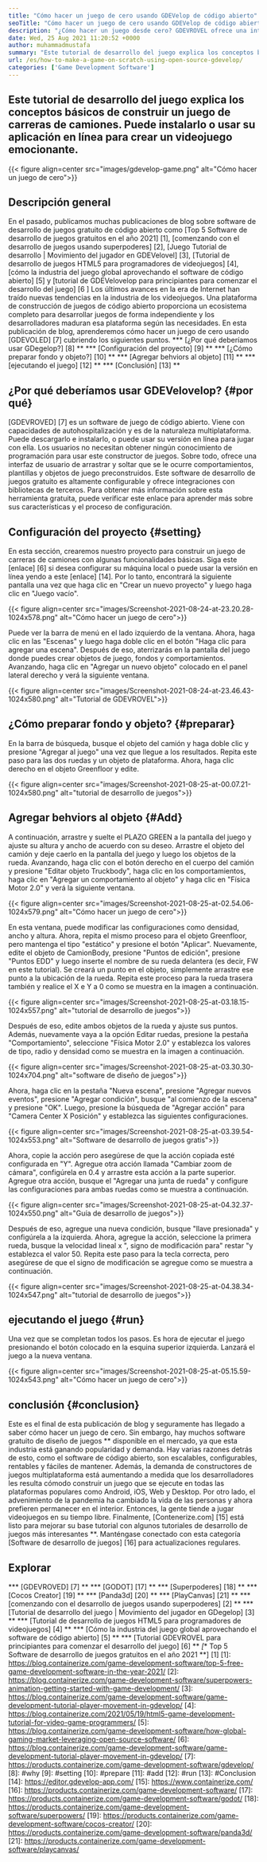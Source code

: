 ```yaml
---
title: "Cómo hacer un juego de cero usando GDEVelop de código abierto" 
seoTitle: "Cómo hacer un juego de cero usando GDEVelop de código abierto" 
description: "¿Cómo hacer un juego desde cero? GDEVROVEL ofrece una interfaz de usuario lógica llena de muchos componentes y comportamientos para construir videojuegos para web, escritorio, iOS y Android." 
date: Wed, 25 Aug 2021 11:20:52 +0000
author: muhammadmustafa
summary: "Este tutorial de desarrollo del juego explica los conceptos básicos de construir un juego de carreras de camiones. Puede instalarlo o usar su aplicación en línea para crear un videojuego emocionante." 
url: /es/how-to-make-a-game-on-scratch-using-open-source-gdevelop/
categories: ['Game Development Software']
---
```


## Este tutorial de desarrollo del juego explica los conceptos básicos de construir un juego de carreras de camiones. Puede instalarlo o usar su aplicación en línea para crear un videojuego emocionante.

{{< figure align=center src="images/gdevelop-game.png" alt="Cómo hacer un juego de cero">}}


## **Descripción general**
En el pasado, publicamos muchas publicaciones de blog sobre software de desarrollo de juegos gratuito de código abierto como [Top 5 Software de desarrollo de juegos gratuitos en el año 2021] [1], [comenzando con el desarrollo de juegos usando superpoderes] [2], [Juego Tutorial de desarrollo | Movimiento del jugador en GDEVelovel] [3], [Tutorial de desarrollo de juegos HTML5 para programadores de videojuegos] [4], [cómo la industria del juego global aprovechando el software de código abierto] [5] y [tutorial de GDEVelovelop para principiantes para comenzar el desarrollo del juego] [6 ] Los últimos avances en la era de Internet han traído nuevas tendencias en la industria de los videojuegos. Una plataforma de construcción de juegos de código abierto proporciona un ecosistema completo para desarrollar juegos de forma independiente y los desarrolladores maduran esa plataforma según las necesidades. En esta publicación de blog, aprenderemos cómo hacer un juego de cero usando [GDEVOLED] [7] cubriendo los siguientes puntos.
  *** [¿Por qué deberíamos usar GDegelop?] [8] **
  *** [Configuración del proyecto] [9] **
  *** [¿Cómo preparar fondo y objeto?] [10] **
  *** [Agregar behviors al objeto] [11] **
  *** [ejecutando el juego] [12] **
  *** [Conclusión] [13] **

## ¿Por qué deberíamos usar GDEVelovelop? {#por qué}
[GDEVROVED] [7] es un software de juego de código abierto. Viene con capacidades de autohospitalización y es de la naturaleza multiplataforma. Puede descargarlo e instalarlo, o puede usar su versión en línea para jugar con ella. Los usuarios no necesitan obtener ningún conocimiento de programación para usar este constructor de juegos. Sobre todo, ofrece una interfaz de usuario de arrastrar y soltar que se le ocurre comportamientos, plantillas y objetos de juego preconstruidos. Este software de desarrollo de juegos gratuito es altamente configurable y ofrece integraciones con bibliotecas de terceros. Para obtener más información sobre esta herramienta gratuita, puede verificar este enlace para aprender más sobre sus características y el proceso de configuración.

## Configuración del proyecto {#setting}
En esta sección, crearemos nuestro proyecto para construir un juego de carreras de camiones con algunas funcionalidades básicas. Siga este [enlace] [6] si desea configurar su máquina local o puede usar la versión en línea yendo a este [enlace] [14].
Por lo tanto, encontrará la siguiente pantalla una vez que haga clic en "Crear un nuevo proyecto" y luego haga clic en "Juego vacío".

{{< figure align=center src="images/Screenshot-2021-08-24-at-23.20.28-1024x578.png" alt="Cómo hacer un juego de cero">}}

Puede ver la barra de menú en el lado izquierdo de la ventana. Ahora, haga clic en las "Escenas" y luego haga doble clic en el botón "Haga clic para agregar una escena". Después de eso, aterrizarás en la pantalla del juego donde puedes crear objetos de juego, fondos y comportamientos. Avanzando, haga clic en "Agregar un nuevo objeto" colocado en el panel lateral derecho y verá la siguiente ventana.

{{< figure align=center src="images/Screenshot-2021-08-24-at-23.46.43-1024x580.png" alt="Tutorial de GDEVROVEL">}}


## ¿Cómo preparar fondo y objeto? {#preparar}
En la barra de búsqueda, busque el objeto del camión y haga doble clic y presione "Agregar al juego" una vez que llegue a los resultados. Repita este paso para las dos ruedas y un objeto de plataforma. Ahora, haga clic derecho en el objeto Greenfloor y edite.

{{< figure align=center src="images/Screenshot-2021-08-25-at-00.07.21-1024x580.png" alt="tutorial de desarrollo de juegos">}}


## Agregar behviors al objeto {#Add}
A continuación, arrastre y suelte el PLAZO GREEN a la pantalla del juego y ajuste su altura y ancho de acuerdo con su deseo. Arrastre el objeto del camión y deje caerlo en la pantalla del juego y luego los objetos de la rueda. Avanzando, haga clic con el botón derecho en el cuerpo del camión y presione "Editar objeto Truckbody", haga clic en los comportamientos, haga clic en "Agregar un comportamiento al objeto" y haga clic en "Física Motor 2.0" y verá la siguiente ventana.

{{< figure align=center src="images/Screenshot-2021-08-25-at-02.54.06-1024x579.png" alt="Cómo hacer un juego de cero">}}

En esta ventana, puede modificar las configuraciones como densidad, ancho y altura. Ahora, repita el mismo proceso para el objeto Greenfloor, pero mantenga el tipo "estático" y presione el botón "Aplicar". Nuevamente, edite el objeto de CamionBody, presione "Puntos de edición", presione "Puntos EDD" y luego inserte el nombre de su rueda delantera (es decir, FW en este tutorial). Se creará un punto en el objeto, simplemente arrastre ese punto a la ubicación de la rueda. Repita este proceso para la rueda trasera también y realice el X e Y a 0 como se muestra en la imagen a continuación.

{{< figure align=center src="images/Screenshot-2021-08-25-at-03.18.15-1024x557.png" alt="tutorial de desarrollo de juegos">}}

Después de eso, edite ambos objetos de la rueda y ajuste sus puntos. Además, nuevamente vaya a la opción Editar ruedas, presione la pestaña "Comportamiento", seleccione "Física Motor 2.0" y establezca los valores de tipo, radio y densidad como se muestra en la imagen a continuación.

{{< figure align=center src="images/Screenshot-2021-08-25-at-03.30.30-1024x704.png" alt="software de diseño de juegos">}}

Ahora, haga clic en la pestaña "Nueva escena", presione "Agregar nuevos eventos", presione "Agregar condición", busque "al comienzo de la escena" y presione "OK". Luego, presione la búsqueda de "Agregar acción" para "Camera Center X Posición" y establezca las siguientes configuraciones.

{{< figure align=center src="images/Screenshot-2021-08-25-at-03.39.54-1024x553.png" alt="Software de desarrollo de juegos gratis">}}

Ahora, copie la acción pero asegúrese de que la acción copiada esté configurada en "Y". Agregue otra acción llamada "Cambiar zoom de cámara", configúrela en 0.4 y arrastre esta acción a la parte superior. Agregue otra acción, busque el "Agregar una junta de rueda" y configure las configuraciones para ambas ruedas como se muestra a continuación.

{{< figure align=center src="images/Screenshot-2021-08-25-at-04.32.37-1024x550.png" alt="Guía de desarrollo de juegos">}}

Después de eso, agregue una nueva condición, busque "llave presionada" y configúrela a la izquierda. Ahora, agregue la acción, seleccione la primera rueda, busque la velocidad lineal x ", signo de modificación para" restar "y establezca el valor 50. Repita este paso para la tecla correcta, pero asegúrese de que el signo de modificación se agregue como se muestra a continuación.

{{< figure align=center src="images/Screenshot-2021-08-25-at-04.38.34-1024x547.png" alt="tutorial de desarrollo de juegos">}}


## ejecutando el juego {#run}
Una vez que se completan todos los pasos. Es hora de ejecutar el juego presionando el botón colocado en la esquina superior izquierda. Lanzará el juego a la nueva ventana.

{{< figure align=center src="images/Screenshot-2021-08-25-at-05.15.59-1024x543.png" alt="Cómo hacer un juego de cero">}}


## conclusión {#conclusion}
Este es el final de esta publicación de blog y seguramente has llegado a saber cómo hacer un juego de cero. Sin embargo, hay muchos software gratuito de diseño de juegos ** disponible en el mercado, ya que esta industria está ganando popularidad y demanda. Hay varias razones detrás de esto, como el software de código abierto, son escalables, configurables, rentables y fáciles de mantener. Además, la demanda de constructores de juegos multiplataforma está aumentando a medida que los desarrolladores les resulta cómodo construir un juego que se ejecute en todas las plataformas populares como Android, iOS, Web y Desktop. Por otro lado, el advenimiento de la pandemia ha cambiado la vida de las personas y ahora prefieren permanecer en el interior. Entonces, la gente tiende a jugar videojuegos en su tiempo libre.
Finalmente, [Contenerize.com] [15] está listo para mejorar su base tutorial con algunos tutoriales de desarrollo de juegos más interesantes **. Manténgase conectado con esta categoría [Software de desarrollo de juegos] [16] para actualizaciones regulares.

## Explorar
  *** [GDEVROVED] [7] **
  *** [GODOT] [17] **
  *** [Superpoderes] [18] **
  *** [Cocos Creator] [19] **
  *** [Panda3d] [20] **
  *** [PlayCanvas] [21] **
  *** [comenzando con el desarrollo de juegos usando superpoderes] [2] **
  *** [Tutorial de desarrollo del juego | Movimiento del jugador en GDegelop] [3] **
  *** [Tutorial de desarrollo de juegos HTML5 para programadores de videojuegos] [4] **
  *** [Cómo la industria del juego global aprovechando el software de código abierto] [5] **
  *** [Tutorial GDEVROVEL para principiantes para comenzar el desarrollo del juego] [6] **
  *[** Top 5 Software de desarrollo de juegos gratuitos en el año 2021 **] [1]
[1]: https://blog.containerize.com/game-development-software/top-5-free-game-development-software-in-the-year-2021/
[2]: https://blog.containerize.com/game-development-software/superpowers-animation-getting-started-with-game-development/
[3]: https://blog.containerize.com/game-development-software/game-development-tutorial-player-movement-in-gdevelop/
[4]: https://blog.containerize.com/2021/05/19/html5-game-development-tutorial-for-video-game-programmers/
[5]: https://blog.containerize.com/game-development-software/how-global-gaming-market-leveraging-open-source-software/
[6]: https://blog.containerize.com/game-development-software/game-development-tutorial-player-movement-in-gdevelop/
[7]: https://products.containerize.com/game-development-software/gdevelop/
[8]: #why
[9]: #setting
[10]: #prepare
[11]: #add
[12]: #run
[13]: #Conclusion
[14]: https://editor.gdevelop-app.com/
[15]: https://www.containerize.com/
[16]: https://products.containerize.com/game-development-software/
[17]: https://products.containerize.com/game-development-software/godot/
[18]: https://products.containerize.com/game-development-software/superpowers/
[19]: https://products.containerize.com/game-development-software/cocos-creator/
[20]: https://products.containerize.com/game-development-software/panda3d/
[21]: https://products.containerize.com/game-development-software/playcanvas/
